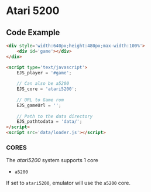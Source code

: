 # Atari 5200

## Code Example

```html
<div style='width:640px;height:480px;max-width:100%'>
    <div id='game'></div>
</div>

<script type='text/javascript'>
    EJS_player = '#game';
    
    // Can also be a5200
    EJS_core = 'atari5200';
    
    // URL to Game rom
    EJS_gameUrl = '';
    
    // Path to the data directory
    EJS_pathtodata = 'data/';
</script>
<script src='data/loader.js'></script>
```

### CORES

The *atari5200* system supports 1 core
- `a5200`

If set to `atari5200`, emulator will use the `a5200` core.

